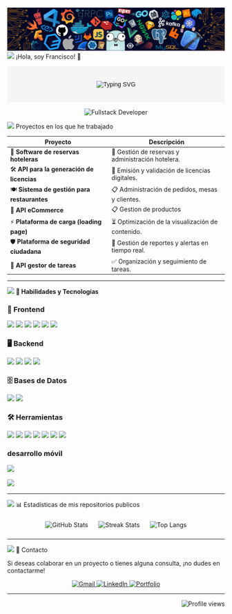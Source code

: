 ![Github Banner](https://github.com/Jaydeep-Yadav/Jaydeep-Yadav/blob/main/banner.png)
<picture><img src = "https://github.com/7oSkaaa/7oSkaaa/blob/main/Images/about_me.gif?raw=true" width = 50px></picture> ¡Hola, soy Francisco! 👋
<div align="center" style="background-color: #f5f5f5; padding: 20px; font-family: Arial, sans-serif;">

   <p align="center">
      <img src="https://readme-typing-svg.herokuapp.com?font=Fira+Code&size=22&pause=50&color=39FF14&background=000000&center=true&vCenter=true&width=800&lines=%3E+Soy+Desarrollador+Full+Stack.;%3E+Apasionado+por+crear+aplicaciones+escalables+y+eficientes." alt="Typing SVG">
   </p>
</div>

<p align="center">
  <img src="https://img.shields.io/badge/Fullstack_Developer-24292e?style=for-the-badge&logo=github&logoColor=white" alt="Fullstack Developer">
</p>

<picture><img src = "https://github.com/7oSkaaa/7oSkaaa/blob/main/Images/about_me.gif?raw=true" width = 50px></picture>  Proyectos en los que he trabajado
<div align="center">
    
| Proyecto                                  | Descripción |
|------------------------------------------|-------------------------------------------|
| 💼 **Software de reservas hoteleras** | 📅 Gestión de reservas y administración hotelera. |
| 🛠️ **API para la generación de licencias** | 🔑 Emisión y validación de licencias digitales. |
| 🍽️ **Sistema de gestión para restaurantes** | 📋 Administración de pedidos, mesas y clientes. |
| 🛒 **API eCommerce** | 📋 Gestion de productos  |
| ⚡ **Plataforma de carga (loading page)** | ⏳ Optimización de la visualización de contenido. |
| 🛡️ **Plataforma de seguridad ciudadana** | 🚨 Gestión de reportes y alertas en tiempo real. |
| 📌 **API gestor de tareas** | ✅ Organización y seguimiento de tareas. |


---
</div>
<picture><img src = "https://github.com/7oSkaaa/7oSkaaa/blob/main/Images/about_me.gif?raw=true" width = 50px></picture> <strong>🔧 Habilidades y Tecnologías </strong>

### 🎨 Frontend  
<p>
  <img src="https://img.shields.io/badge/React-20232A?style=for-the-badge&logo=react&logoColor=61DAFB" />
  <img src="https://img.shields.io/badge/JavaScript-F7DF1E?style=for-the-badge&logo=javascript&logoColor=black" />
  <img src="https://img.shields.io/badge/HTML5-E34F26?style=for-the-badge&logo=html5&logoColor=white" />
  <img src="https://img.shields.io/badge/CSS3-1572B6?style=for-the-badge&logo=css3&logoColor=white" />
  <img src="https://img.shields.io/badge/Bootstrap-7952B3?style=for-the-badge&logo=bootstrap&logoColor=white" />
  <img src="https://img.shields.io/badge/Tailwind_CSS-38B2AC?style=for-the-badge&logo=tailwind-css&logoColor=white" />
</p>

### 🖥️ Backend  
<p>
  <img src="https://img.shields.io/badge/Java-007396?style=for-the-badge&logo=java&logoColor=white" />
  <img src="https://img.shields.io/badge/Spring_Boot-6DB33F?style=for-the-badge&logo=spring-boot&logoColor=white" />
  <img src="https://img.shields.io/badge/Spring_Security-6DB33F?style=for-the-badge&logo=spring-security&logoColor=white" />
  <img src="https://img.shields.io/badge/JPA_Hibernate-59666C?style=for-the-badge&logo=hibernate&logoColor=white" />
</p>

### 🗄️ Bases de Datos  
<p>
  <img src="https://img.shields.io/badge/MySQL-4479A1?style=for-the-badge&logo=mysql&logoColor=white" />
  <img src="https://img.shields.io/badge/SQL_Server-CC2927?style=for-the-badge&logo=microsoft-sql-server&logoColor=white" />
</p>

### 🛠️ Herramientas  
<p>
  <img src="https://img.shields.io/badge/Git-F05032?style=for-the-badge&logo=git&logoColor=white" />
  <img src="https://img.shields.io/badge/GitHub-181717?style=for-the-badge&logo=github&logoColor=white" />
  <img src="https://img.shields.io/badge/Postman-FF6C37?style=for-the-badge&logo=postman&logoColor=white" />
  <img src="https://img.shields.io/badge/Docker-2496ED?style=for-the-badge&logo=docker&logoColor=white" />
  <img src="https://img.shields.io/badge/Apache-D22128?style=for-the-badge&logo=apache&logoColor=white" />
  <img src="https://img.shields.io/badge/VS_Code-007ACC?style=for-the-badge&logo=visual-studio-code&logoColor=white" />
  <img src="https://img.shields.io/badge/IntelliJ_IDEA-000000?style=for-the-badge&logo=intellij-idea&logoColor=white" />
</p>

### desarrollo móvil
<p>
  <img src="https://img.shields.io/badge/React_Native-61DAFB?style=for-the-badge&logo=react&logoColor=white" />
</p>

<p>
  <img src="https://img.shields.io/badge/Flutter-02569B?style=for-the-badge&logo=flutter&logoColor=white" />
</p>

---

<picture><img src = "https://github.com/7oSkaaa/7oSkaaa/blob/main/Images/about_me.gif?raw=true" width = 50px></picture> 📊 Estadísticas de mis repositorios publicos

<div align="center">
    <img src="https://github-readme-stats.vercel.app/api?username=codigo04&show_icons=true&theme=radical" alt="GitHub Stats" style="max-width: 500px; margin: 10px;">
    <img src="https://github-readme-streak-stats.herokuapp.com/?user=codigo04&theme=radical" alt="Streak Stats" style="max-width: 500px; margin: 10px;">
    <img src="https://github-readme-stats.vercel.app/api/top-langs/?username=codigo04&layout=compact&theme=radical" alt="Top Langs" style="max-width: 500px; margin: 10px;">
</div>


---

<picture><img src = "https://github.com/7oSkaaa/7oSkaaa/blob/main/Images/about_me.gif?raw=true" width = 50px></picture> 📩 Contacto

Si deseas colaborar en un proyecto o tienes alguna consulta, ¡no dudes en contactarme!

<div align="center">
    <a href="mailto:examplem@gmail.com?subject=Hola%20Francisco">
        <img src="https://img.shields.io/badge/Gmail-D14836?style=for-the-badge&logo=gmail&logoColor=white" alt="Gmail">
    </a>
    <a href="https://www.linkedin.com/" target="_blank">
        <img src="https://img.shields.io/badge/LinkedIn-0077B5?style=for-the-badge&logo=linkedin&logoColor=white" alt="LinkedIn">
    </a>
   <a href="https://main--frand3v.netlify.app/" target="_blank">
    <img src="https://img.shields.io/badge/Portfolio-24292e?style=for-the-badge&logo=pfsense&logoColor=white" alt="Portfolio">
   </a>


---

<p align="right">
    <img src="https://komarev.com/ghpvc/?username=dante-barreda&style=for-the-badge" alt="Profile views" height="25" />
</p>

